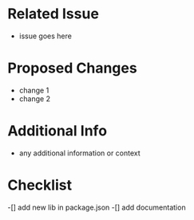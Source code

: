 # Related Issue
- issue goes here

# Proposed Changes
  - change 1
  - change 2
 
# Additional Info
 - any additional information or context 
 
 # Checklist
 -[] add new lib in package.json
 -[] add documentation
 
